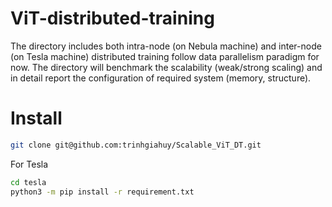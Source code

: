 # ViT-distributed-training

The directory includes both intra-node (on Nebula machine) and inter-node (on Tesla machine) distributed training follow data parallelism paradigm for now. The directory will benchmark the scalability (weak/strong scaling) and in detail report the configuration of required system (memory, structure). 

Install
=======

```sh
git clone git@github.com:trinhgiahuy/Scalable_ViT_DT.git
```

For Tesla

```sh
cd tesla
python3 -m pip install -r requirement.txt
```

